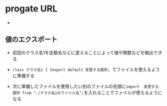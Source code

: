 # progate URL

-

## 値のエクスポート

- 前回のクラス名1を定数名などに変えることによって値や関数などを輸出できる

- `class クラス名1 { }export default 変更する箇所; `でファイルを使えるように準備する

- 次に準備したファイルを使用したい別のファイルの先頭に`import  変更する箇所 from "./クラス名1のファイル名";`を入れることでファイルが使えるようになる